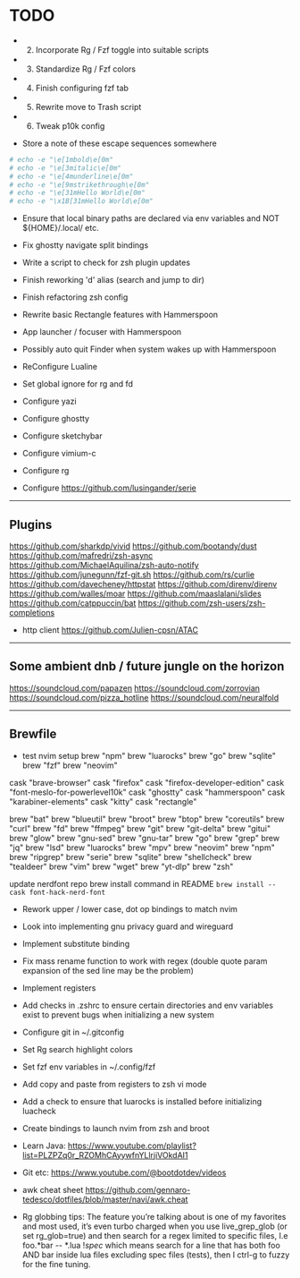 # TODO


- 2. Incorporate Rg / Fzf toggle into suitable scripts
- 3. Standardize Rg / Fzf colors
- 4. Finish configuring fzf tab
- 5. Rewrite move to Trash script
- 6. Tweak p10k config

- Store a note of these escape sequences somewhere
```sh
# echo -e "\e[1mbold\e[0m"
# echo -e "\e[3mitalic\e[0m"
# echo -e "\e[4munderline\e[0m"
# echo -e "\e[9mstrikethrough\e[0m"
# echo -e "\e[31mHello World\e[0m"
# echo -e "\x1B[31mHello World\e[0m"
```


- Ensure that local binary paths are declared via env variables and NOT ${HOME}/.local/ etc.

- Fix ghostty navigate split bindings
- Write a script to check for zsh plugin updates
- Finish reworking 'd' alias (search and jump to dir)
- Finish refactoring zsh config
- Rewrite basic Rectangle features with Hammerspoon
- App launcher / focuser with Hammerspoon
- Possibly auto quit Finder when system wakes up with Hammerspoon


- ReConfigure Lualine
- Set global ignore for rg and fd
- Configure yazi
- Configure ghostty
- Configure sketchybar
- Configure vimium-c
- Configure rg
- Configure https://github.com/lusingander/serie

---

## Plugins

https://github.com/sharkdp/vivid
https://github.com/bootandy/dust
https://github.com/mafredri/zsh-async
https://github.com/MichaelAquilina/zsh-auto-notify
https://github.com/junegunn/fzf-git.sh
https://github.com/rs/curlie
https://github.com/davecheney/httpstat
https://github.com/direnv/direnv
https://github.com/walles/moar
https://github.com/maaslalani/slides
https://github.com/catppuccin/bat
https://github.com/zsh-users/zsh-completions

- http client
https://github.com/Julien-cpsn/ATAC


---

## Some ambient dnb / future jungle on the horizon

https://soundcloud.com/papazen
https://soundcloud.com/zorrovian
https://soundcloud.com/pizza_hotline
https://soundcloud.com/neuralfold

---

## Brewfile

- test nvim setup
brew "npm"
brew "luarocks"
brew "go"
brew "sqlite"
brew "fzf"
brew "neovim"







cask "brave-browser"
cask "firefox"
cask "firefox-developer-edition"
cask "font-meslo-for-powerlevel10k"
cask "ghostty"
cask "hammerspoon"
cask "karabiner-elements"
cask "kitty"
cask "rectangle"




brew "bat"
brew "blueutil"
brew "broot"
brew "btop"
brew "coreutils"
brew "curl"
brew "fd"
brew "ffmpeg"
brew "git"
brew "git-delta"
brew "gitui"
brew "glow"
brew "gnu-sed"
brew "gnu-tar"
brew "go"
brew "grep"
brew "jq"
brew "lsd"
brew "luarocks"
brew "mpv"
brew "neovim"
brew "npm"
brew "ripgrep"
brew "serie"
brew "sqlite"
brew "shellcheck"
brew "tealdeer"
brew "vim"
brew "wget"
brew "yt-dlp"
brew "zsh"





update nerdfont repo brew install command in README `brew install --cask font-hack-nerd-font`


- Rework upper / lower case, dot op bindings to match nvim
- Look into implementing gnu privacy guard and wireguard
- Implement substitute binding
- Fix mass rename function to work with regex (double quote param expansion of the sed line may be the problem)
- Implement registers
- Add checks in .zshrc to ensure certain directories and env variables exist to prevent bugs when initializing a new system

- Configure git in ~/.gitconfig
- Set Rg search highlight colors
- Set fzf env variables in ~/.config/fzf
- Add copy and paste from registers to zsh vi mode
- Add a check to ensure that luarocks is installed before initializing luacheck
- Create bindings to launch nvim from zsh and broot

- Learn Java: https://www.youtube.com/playlist?list=PLZPZq0r_RZOMhCAyywfnYLlrjiVOkdAI1
- Git etc: https://www.youtube.com/@bootdotdev/videos

- awk cheat sheet
    https://github.com/gennaro-tedesco/dotfiles/blob/master/navi/awk.cheat

- Rg globbing tips:
The feature you’re talking about is one of my favorites and most used, it’s even turbo charged when you use live_grep_glob (or set rg_glob=true) and then search for a regex limited to specific files, I.e foo.*bar -- *.lua !*spec* which means search for a line that has both foo AND bar inside lua files excluding spec files (tests), then I ctrl-g to fuzzy for the fine tuning.
